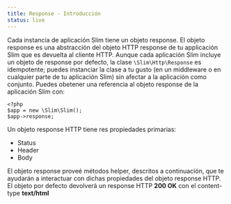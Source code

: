 ```yaml
---
title: Response - Introducción
status: live
---
```


Cada instancia de aplicación Slim tiene un objeto response. El objeto response 
es una abstracción del objeto HTTP response de tu applicación Slim que es 
devuelta al cliente HTTP. Aunque cada aplicación Slim incluye un objeto de 
response por defecto, la clase `\Slim\Http\Response` es idempotente; puedes
instanciar la clase a tu gusto (en un middleware o en cualquier parte de tu 
aplicación Slim) sin afectar a la aplicación como conjunto. Puedes obetener
una referencia al objeto response de la aplicación Slim con:

    <?php
    $app = new \Slim\Slim();
    $app->response;

Un objeto response HTTP tiene res propiedades primarias:

* Status
* Header
* Body

El objeto response proveé métodos helper, descritos a continuación, que te 
ayudarán a interactuar con dichas propiedades del objeto response HTTP. El 
objeto por defecto devolverá un response HTTP **200 OK** con el content-type 
**text/html**
